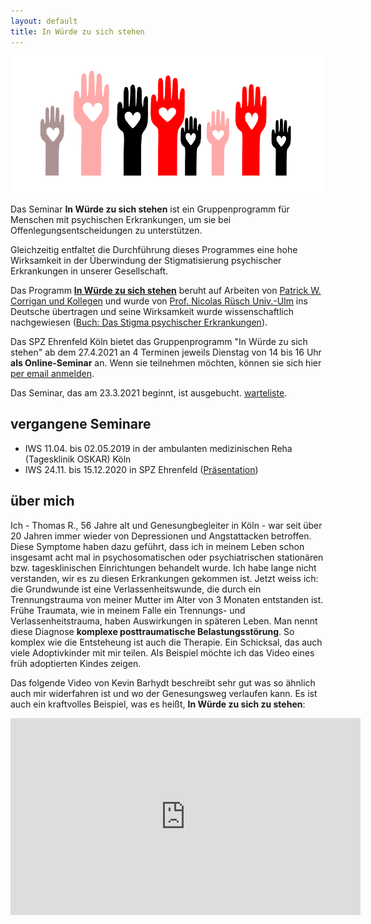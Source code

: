 ```yaml
---
layout: default
title: In Würde zu sich stehen
---
```


![logo](/assets/images/logo-iws.png)

Das Seminar __In Würde zu sich stehen__ ist ein Gruppenprogramm für Menschen mit psychischen Erkrankungen, 
um sie bei Offenlegungsentscheidungen zu unterstützen. 

Gleichzeitig entfaltet die Durchführung dieses Programmes eine hohe Wirksamkeit in der Überwindung
der Stigmatisierung psychischer Erkrankungen in unserer Gesellschaft.

Das Programm [__In Würde zu sich stehen__](https://www.uni-ulm.de/med/iws/) beruht auf Arbeiten von [Patrick W. Corrigan und Kollegen](https://www.amazon.de/Coming-Proud-Stigma-Mental-Illness/dp/0578158566) und wurde von 
[Prof. Nicolas Rüsch Univ.-Ulm](https://www.uniklinik-ulm.de/psychiatrie-und-psychotherapie-ii/unser-team/nicolas-ruesch.html/) 
ins Deutsche übertragen und seine Wirksamkeit wurde wissenschaftlich
nachgewiesen ([Buch: Das Stigma psychischer Erkrankungen](https://www.amazon.de/Das-Stigma-psychischer-Erkrankung-Diskriminierung/dp/3437235206/)).

Das SPZ Ehrenfeld Köln bietet das Gruppenprogramm "In Würde zu sich stehen" ab dem 27.4.2021 an 4 Terminen jeweils Dienstag von 14 bis 16 Uhr __als Online-Seminar__ an. Wenn sie teilnehmen möchten, können sie sich hier [per email anmelden](mailto:zu.sich.stehen@inwuerde.de?subject=AnmeldungIWS).

Das Seminar, das am 23.3.2021 beginnt, ist ausgebucht. [warteliste](mailto:zu.sich.stehen@inwuerde.de?subject=Anmeldung23.3.Warteliste).
## vergangene Seminare

- IWS 11.04. bis 02.05.2019 in der ambulanten medizinischen Reha (Tagesklinik OSKAR) Köln
- IWS 24.11. bis 15.12.2020 in SPZ Ehrenfeld ([Präsentation](/assets/files/FolienIWS_SPZ20.pdf))

## über mich

Ich - Thomas R., 56 Jahre alt und Genesungbegleiter in Köln - war seit über 20 Jahren immer wieder von Depressionen und Angstattacken betroffen. Diese Symptome haben dazu geführt, dass ich in meinem Leben schon insgesamt acht mal in psychosomatischen oder psychiatrischen stationären bzw. tagesklinischen Einrichtungen behandelt wurde. Ich habe lange nicht verstanden, wir es zu diesen Erkrankungen gekommen ist. Jetzt weiss ich: die Grundwunde ist eine Verlassenheitswunde, die durch ein Trennungstrauma von meiner Mutter im Alter von 3 Monaten entstanden ist. Frühe Traumata, wie in meinem Falle ein Trennungs- und Verlassenheitstrauma, haben Auswirkungen in späteren Leben. Man nennt diese Diagnose __komplexe posttraumatische Belastungsstörung__. So komplex wie die Entsteheung ist auch die Therapie. Ein Schicksal, das auch viele Adoptivkinder mit mir teilen. Als Beispiel möchte ich das Video eines früh adoptierten Kindes zeigen.

Das folgende Video von Kevin Barhydt beschreibt sehr gut was so ähnlich auch mir widerfahren ist und wo der Genesungsweg verlaufen kann. Es ist auch ein kraftvolles Beispiel, was es heißt, __In Würde zu sich zu stehen__:

<iframe width="560" height="315" src="https://www.youtube.com/embed/VfDznqad-AI" frameborder="0" allow="accelerometer; autoplay; clipboard-write; encrypted-media; gyroscope; picture-in-picture" allowfullscreen></iframe>
